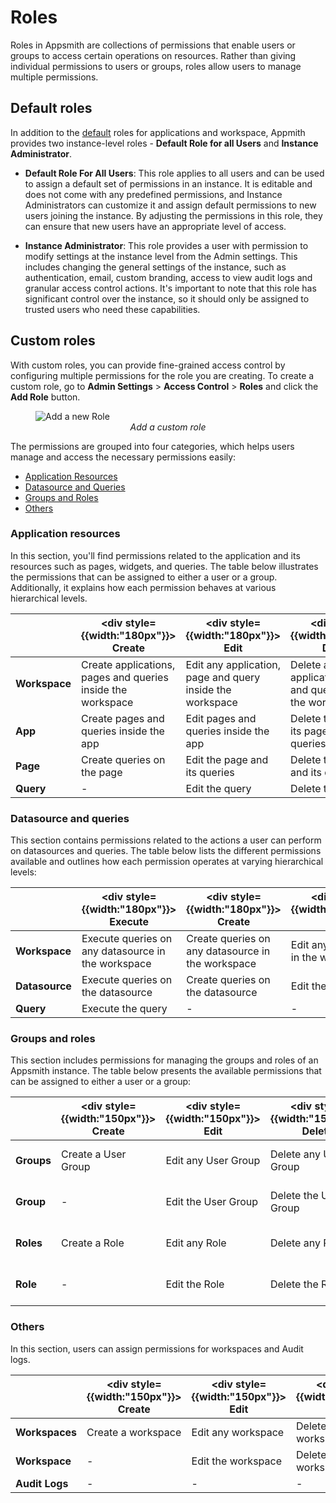 # Roles
Roles in Appsmith are collections of permissions that enable users or groups to access certain operations on resources. Rather than giving individual permissions to users or groups, roles allow users to manage multiple permissions.

## Default roles

In addition to the [default](/advanced-concepts/invite-users#built-in-roles) roles for applications and workspace, Appmith provides two instance-level roles - **Default Role for all Users** and **Instance Administrator**.

- **Default Role For All Users**: This role applies to all users and can be used to assign a default set of permissions in an instance. It is editable and does not come with any predefined permissions, and Instance Administrators can customize it and assign default permissions to new users joining the instance. By adjusting the permissions in this role, they can ensure that new users have an appropriate level of access.

- **Instance Administrator**: This role provides a user with permission to modify settings at the instance level from the Admin settings. This includes changing the general settings of the instance, such as authentication, email, custom branding, access to view audit logs and granular access control actions. It's important to note that this role has significant control over the instance, so it should only be assigned to trusted users who need these capabilities.

## Custom roles

With custom roles, you can provide fine-grained access control by configuring multiple permissions for the role you are creating. To create a custom role, go to **Admin Settings** > **Access Control** > **Roles** and click the **Add Role** button.

<figure>
  <img src="/img/add_custom_role.png" style= {{width:"700px", height:"auto"}} alt="Add a new Role"/>
  <figcaption align = "center"><i>Add a custom role</i></figcaption>
</figure>

The permissions are grouped into four categories, which helps users manage and access the necessary permissions easily:

- [Application Resources](#application-resources)
- [Datasource and Queries](#datasource-and-queries)
- [Groups and Roles](#groups-and-roles)
- [Others](#others)


### Application resources

In this section, you'll find permissions related to the application and its resources such as pages, widgets, and queries. The table below illustrates the permissions that can be assigned to either a user or a group. Additionally, it explains how each permission behaves at various hierarchical levels.

|   | <div style= {{width:"180px"}}> **Create** </div>| <div style= {{width:"180px"}}> **Edit** </div> | <div style= {{width:"180px"}}> **Delete** </div> | <div style= {{width:"180px"}}> **View** </div> | <div style= {{width:"180px"}}> **Public** </div> | <div style= {{width:"180px"}}> **Export** </div> | 
| --- | --- | --- | --- | --- | --- | --- |
| **Workspace** |  Create applications, pages and queries inside the workspace | Edit any application, page and query inside the workspace | Delete any application, page and query inside the workspace | View any application, page and query inside the workspace. | Make any application inside the workspace public | Export any application in the workspace |
| **App** | Create pages and queries inside the app | Edit pages and queries inside the app | Delete the app and its pages and queries | View the app and its pages and queries. | Make the application public | Export that particular application |
| **Page** | Create queries on the page | Edit the page and its queries | Delete the page and its queries | View the page and its queries | - | - |
| **Query** | - | Edit the query | Delete the query | View the query | - | - |


### Datasource and queries

This section contains permissions related to the actions a user can perform on datasources and queries. The table below lists the different permissions available and outlines how each permission operates at varying hierarchical levels:

| | <div style= {{width:"180px"}}> **Execute** </div> | <div style= {{width:"180px"}}> **Create** </div>| <div style= {{width:"180px"}}> **Edit** </div> | <div style= {{width:"180px"}}> **Delete** </div> | <div style= {{width:"180px"}}> **View** </div> |
| --- | --- | --- | --- | --- | --- |
| **Workspace** | Execute queries on any datasource in the workspace | Create queries on any datasource in the workspace | Edit any datasource in the workspace | Delete any datasource in the workspace | View any datasource in the workspace |
| **Datasource** | Execute queries on the datasource | Create queries on the datasource | Edit the datasource | Delete the datasource | View the datasource |
| **Query** | Execute the query | - | - | - | - |


### Groups and roles

This section includes permissions for managing the groups and roles of an Appsmith instance. The table below presents the available permissions that can be assigned to either a user or a group:

| | <div style= {{width:"150px"}}> **Create** </div>| <div style= {{width:"150px"}}> **Edit** </div> | <div style= {{width:"150px"}}> **Delete** </div> | <div style= {{width:"150px"}}> **View** </div> | <div style= {{width:"150px"}}> **Invite User** </div> | <div style= {{width:"150px"}}> **Remove User** </div> | <div style= {{width:"150px"}}> **Associate Role** </div>|
| --- | --- | --- | --- | --- | --- | --- | --- |
| **Groups** | Create a User Group | Edit any User Group | Delete any User Group | View any User Group | Invite an email to any User Group | Remove another user from any User Group | - |
| **Group** | - | Edit the User Group | Delete the User Group | View the User Group | Invite an email to the User Group | Remove another user from the User Group | - |
| **Roles** | Create a Role | Edit any Role | Delete any Role | View any Role | - | - | Assign any role to any User or User Group |
| **Role** | - | Edit the Role | Delete the Role | View the Role | - | - | Assign the role to any User or User Group |


### Others

In this section, users can assign permissions for workspaces and Audit logs.

|  | <div style= {{width:"150px"}}> **Create** </div>| <div style= {{width:"150px"}}> **Edit** </div> | <div style= {{width:"150px"}}> **Delete** </div> | <div style= {{width:"150px"}}> **View** </div> |
| --- | --- | --- | --- | --- |
| **Workspaces** | Create a workspace | Edit any workspace | Delete any workspace | View any workspace |
| **Workspace** | - | Edit the workspace | Delete the workspace | View the workspace |
| **Audit Logs** | - | - | - | View the audit logs |
